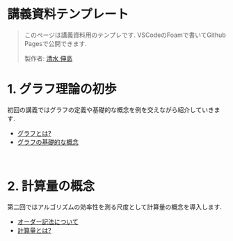 # 講義資料テンプレート

> このページは講義資料用のテンプレです. VSCodeのFoamで書いてGithub Pagesで公開できます.
>
> 製作者: [清水 伸高](https://sites.google.com/view/nobutaka-shimizu/home)

# 1. グラフ理論の初歩
初回の講義ではグラフの定義や基礎的な概念を例を交えながら紹介していきます.


- [グラフとは?](第1回/グラフとは)
- [グラフの基礎的な概念](第1回/グラフの基礎的な概念)

<br />

# 2. 計算量の概念
第二回ではアルゴリズムの効率性を測る尺度として計算量の概念を導入します.

- [オーダー記法について](/第2回/オーダー記法)
- [計算量とは?](/第2回/計算量とは)

